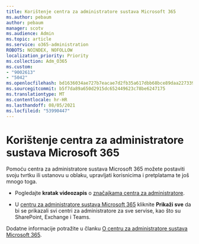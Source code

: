 ```yaml
---
title: Korištenje centra za administratore sustava Microsoft 365
ms.author: pebaum
author: pebaum
manager: scotv
ms.audience: Admin
ms.topic: article
ms.service: o365-administration
ROBOTS: NOINDEX, NOFOLLOW
localization_priority: Priority
ms.collection: Adm_O365
ms.custom:
- "9002613"
- "5042"
ms.openlocfilehash: bd1636034ae727b7eacae7d2fb35a617dbb68bce89daa227339143b735f2a884
ms.sourcegitcommit: b5f7da89a650d2915dc652449623c78be6247175
ms.translationtype: MT
ms.contentlocale: hr-HR
ms.lasthandoff: 08/05/2021
ms.locfileid: "53990447"
---
```

# <a name="using-the-microsoft-365-admin-center"></a>Korištenje centra za administratore sustava Microsoft 365

Pomoću centra za administratore sustava Microsoft 365 možete postaviti svoju tvrtku ili ustanovu u oblaku, upravljati korisnicima i pretplatama te još mnogo toga.

- Pogledajte **kratak videozapis** o [značajkama centra za administratore](https://www.microsoft.com/videoplayer/embed/RWfvDL).

- U [centru za administratore sustava Microsoft 365](https://admin.microsoft.com/AdminPortal/Home#/homepage) kliknite **Prikaži sve** da bi se prikazali svi centri za administratore za sve servise, kao što su SharePoint, Exchange i Teams.

Dodatne informacije potražite u članku [O centru za administratore sustava Microsoft 365](https://docs.microsoft.com/microsoft-365/admin/admin-overview/about-the-admin-center).
